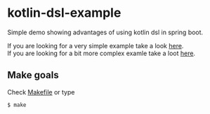 # kotlin-dsl-example

Simple demo showing advantages of using kotlin dsl in spring boot.

If you are looking for a very simple example take a look [here](src/main/kotlin/de/larmic/kotlindsl/example/VerySimpleExample.kt).  
If you are looking for a bit more complex examle take a loot [here](src/test/kotlin/de/larmic/kotlindsl/example/rest/CompanyControllerTest.kt).

## Make goals

Check [Makefile](Makefile) or type

```shell
$ make 
```
